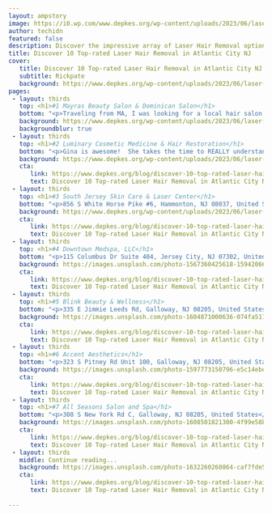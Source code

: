 ```yaml
---
layout: ampstory
image: https://i0.wp.com/www.depkes.org/wp-content/uploads/2023/06/laser-hair-removal-0-in-atlantic-city-nj-1685876952.jpeg?resize=640,853
author: techidn
featured: false
description: Discover the impressive array of Laser Hair Removal options in Atlantic City NJ, where you can find 10 of the largest Laser Hair Removal establishments in the area. From renowned classics to
title: Discover 10 Top-rated Laser Hair Removal in Atlantic City NJ
cover:
   title: Discover 10 Top-rated Laser Hair Removal in Atlantic City NJ
   subtitle: Rickpate
   background: https://www.depkes.org/wp-content/uploads/2023/06/laser-hair-removal-0-in-atlantic-city-nj-1685876952.jpeg
pages: 
 - layout: thirds
   top: <h1>#1 Mayras Beauty Salon & Dominican Salon</h1>
   bottom: "<p>Traveling from MA, I was looking for a local hair salon and Im so glad I found Mayras Hair Salon! Its a quick Uber ride from the boardwalk and the service was</p>"
   background: https://www.depkes.org/wp-content/uploads/2023/06/laser-hair-removal-1-in-atlantic-city-nj-1685876952.png
   backgroundblur: true
 - layout: thirds
   top: <h1>#2 Luminary Cosmetic Medicine & Hair Restoration</h1>
   bottom: "<p>Gina is awesome!  She takes the time to REALLY understand her clients concerns.  She is extremely knowledgeable and stays updated on new techniques, products, and serv</p>"
   background: https://www.depkes.org/wp-content/uploads/2023/06/laser-hair-removal-2-in-atlantic-city-nj-1685876954.png
   cta:
      link: https://www.depkes.org/blog/discover-10-top-rated-laser-hair-removal-in-atlantic-city-nj/
      text: Discover 10 Top-rated Laser Hair Removal in Atlantic City NJ
 - layout: thirds
   top: <h1>#3 South Jersey Skin Care & Laser Center</h1>
   bottom: "<p>856 S White Horse Pike #6, Hammonton, NJ 08037, United States</p>"
   background: https://www.depkes.org/wp-content/uploads/2023/06/laser-hair-removal-3-in-atlantic-city-nj-1685876955.png
   cta:
      link: https://www.depkes.org/blog/discover-10-top-rated-laser-hair-removal-in-atlantic-city-nj/
      text: Discover 10 Top-rated Laser Hair Removal in Atlantic City NJ
 - layout: thirds
   top: <h1>#4 Downtown Medspa, LLC</h1>
   bottom: "<p>115 Columbus Dr Suite 404, Jersey City, NJ 07302, United States</p>"
   background: https://images.unsplash.com/photo-1567360425618-1594206637d2?ixlib=rb-4.0.3&ixid=MnwxMjA3fDB8MHxwaG90by1wYWdlfHx8fGVufDB8fHx8&auto=format&fit=crop&w=640&h=853&q=80
   cta:
      link: https://www.depkes.org/blog/discover-10-top-rated-laser-hair-removal-in-atlantic-city-nj/
      text: Discover 10 Top-rated Laser Hair Removal in Atlantic City NJ
 - layout: thirds
   top: <h1>#5 Blink Beauty & Wellness</h1>
   bottom: "<p>335 E Jimmie Leeds Rd, Galloway, NJ 08205, United States</p>"
   background: https://images.unsplash.com/photo-1604871000636-074fa5117945?ixlib=rb-4.0.3&ixid=MnwxMjA3fDB8MHxwaG90by1wYWdlfHx8fGVufDB8fHx8&auto=format&fit=crop&w=640&h=853&q=80
   cta:
      link: https://www.depkes.org/blog/discover-10-top-rated-laser-hair-removal-in-atlantic-city-nj/
      text: Discover 10 Top-rated Laser Hair Removal in Atlantic City NJ
 - layout: thirds
   top: <h1>#6 Accent Aesthetics</h1>
   bottom: "<p>323 S Pitney Rd Unit 100, Galloway, NJ 08205, United States</p>"
   background: https://images.unsplash.com/photo-1597773150796-e5c14ebecbf5?ixlib=rb-4.0.3&ixid=MnwxMjA3fDB8MHxwaG90by1wYWdlfHx8fGVufDB8fHx8&auto=format&fit=crop&w=640&h=853&q=80
   cta:
      link: https://www.depkes.org/blog/discover-10-top-rated-laser-hair-removal-in-atlantic-city-nj/
      text: Discover 10 Top-rated Laser Hair Removal in Atlantic City NJ
 - layout: thirds
   top: <h1>#7 All Seasons Salon and Spa</h1>
   bottom: "<p>308 S New York Rd C, Galloway, NJ 08205, United States</p>"
   background: https://images.unsplash.com/photo-1608501821300-4f99e58bba77?ixlib=rb-4.0.3&ixid=MnwxMjA3fDB8MHxwaG90by1wYWdlfHx8fGVufDB8fHx8&auto=format&fit=crop&w=640&h=853&q=80
   cta:
      link: https://www.depkes.org/blog/discover-10-top-rated-laser-hair-removal-in-atlantic-city-nj/
      text: Discover 10 Top-rated Laser Hair Removal in Atlantic City NJ
 - layout: thirds
   middle: Continue reading...
   background: https://images.unsplash.com/photo-1632260260864-caf7fde5ec36?ixlib=rb-4.0.3&ixid=MnwxMjA3fDB8MHxwaG90by1wYWdlfHx8fGVufDB8fHx8&auto=format&fit=crop&w=640&h=853&q=80
   cta:
      link: https://www.depkes.org/blog/discover-10-top-rated-laser-hair-removal-in-atlantic-city-nj/
      text: Discover 10 Top-rated Laser Hair Removal in Atlantic City NJ
      
---
```

